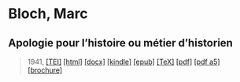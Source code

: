 # Bloch, Marc
## Apologie pour l’histoire ou métier d’historien

> 1941,  <a title="Source XML/TEI" class="mime48 tei" href="https://hurlus.github.io/tei/bloch1941_histoire-apologie.xml">[TEI]</a>  <a title="HTML une page" class="mime48 html" href="https://hurlus.github.io/bloch1941_histoire-apologie/bloch1941_histoire-apologie.html">[html]</a>  <a title="Bureautique (LibreOffice, MS.Word)" class="mime48 docx" href="https://hurlus.github.io/bloch1941_histoire-apologie/bloch1941_histoire-apologie.docx">[docx]</a>  <a title="Amazon.kindle" class="mime48 mobi" href="https://hurlus.github.io/bloch1941_histoire-apologie/bloch1941_histoire-apologie.mobi">[kindle]</a>  <a title="EPUB, pour liseuses et téléphones" class="mime48 epub" href="https://hurlus.github.io/bloch1941_histoire-apologie/bloch1941_histoire-apologie.epub">[epub]</a>  <a title="LaTeX" class="mime48 tex" href="https://hurlus.github.io/bloch1941_histoire-apologie/bloch1941_histoire-apologie.tex">[TeX]</a>  <a title="PDF à imprimer, A4 2 colonnes" class="mime48 pdf" href="https://hurlus.github.io/bloch1941_histoire-apologie/bloch1941_histoire-apologie.pdf">[pdf]</a>  <a title="PDF à lire, A5 une colonne" class="mime48 a5" href="https://hurlus.github.io/bloch1941_histoire-apologie/bloch1941_histoire-apologie_a5.pdf">[pdf a5]</a>  <a title="Brochure à agrafer, pdf imposé pour imprimante recto/verso" class="mime48 brochure" href="https://hurlus.github.io/bloch1941_histoire-apologie/bloch1941_histoire-apologie_brochure.pdf">[brochure]</a> 
